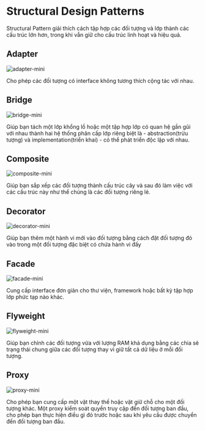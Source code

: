 # Structural Design Patterns

Structural Pattern giải thích cách tập hợp các đối tượng và lớp thành các cấu trúc lớn hơn, trong khi vẫn giữ cho cấu trúc linh hoạt và hiệu quả.

## Adapter

![adapter-mini](https://github.com/datfake/design-pattern/raw/master/structural-pattern/assets/adapter-mini.png)

Cho phép các đối tượng có interface không tương thích cộng tác với nhau.

## Bridge

![bridge-mini](https://github.com/datfake/design-pattern/raw/master/structural-pattern/assets/bridge-mini.png)

Giúp bạn tách một lớp khổng lồ hoặc một tập hợp lớp có quan hệ gần gũi với nhau thành hai hệ thống phân cấp lớp riêng biệt là - abstraction(trừu tượng) và implementation(triển khai) - có thể phát triển độc lập với nhau.

## Composite

![composite-mini](https://github.com/datfake/design-pattern/raw/master/structural-pattern/assets/composite-mini.png)

Giúp bạn sắp xếp các đối tượng thành cấu trúc cây và sau đó làm việc với các cấu trúc này như thể chúng là các đối tượng riêng lẻ.

## Decorator

![decorator-mini](https://github.com/datfake/design-pattern/raw/master/structural-pattern/assets/decorator-mini.png)

Giúp bạn thêm một hành vi mới vào đối tượng bằng cách đặt đối tượng đó vào trong một đối tượng đặc biệt có chứa hành vi đấy

## Facade

![facade-mini](https://github.com/datfake/design-pattern/raw/master/structural-pattern/assets/facade-mini.png)

Cung cấp interface đơn giản cho thư viện, framework hoặc bất kỳ tập hợp lớp phức tạp nào khác.

## Flyweight

![flyweight-mini](https://github.com/datfake/design-pattern/raw/master/structural-pattern/assets/flyweight-mini.png)

Giúp bạn chỉnh các đối tượng vừa với lượng RAM khả dụng bằng các chia sẻ trạng thái chung giữa các đối tượng thay vì giữ tất cả dữ liệu ở mỗi đối tượng.

## Proxy

![proxy-mini](https://github.com/datfake/design-pattern/raw/master/structural-pattern/assets/proxy-mini.png)

Cho phép bạn cung cấp một vật thay thế hoặc vật giữ chỗ cho một đối tượng khác. Một proxy kiểm soát quyền truy cập đến đối tượng ban đầu, cho phép bạn thực hiện điều gì đó trước hoặc sau khi yêu cầu được chuyển đến đối tượng ban đầu.